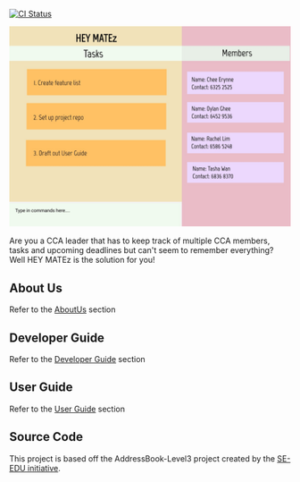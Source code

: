 [![CI Status](https://github.com/se-edu/addressbook-level3/workflows/Java%20CI/badge.svg)](https://github.com/se-edu/addressbook-level3/actions)

![Ui](docs/images/Ui.png)

Are you a CCA leader that has to keep track of multiple CCA members, tasks and upcoming deadlines but can't seem to remember everything? Well HEY MATEz is the solution for you!

## About Us
Refer to the [AboutUs](https://github.com/AY2021S2-CS2103T-W14-3/tp/blob/master/docs/AboutUs.md) section

## Developer Guide
Refer to the [Developer Guide](https://github.com/AY2021S2-CS2103T-W14-3/tp/blob/master/docs/DeveloperGuide.md) section

## User Guide
Refer to the [User Guide](https://github.com/AY2021S2-CS2103T-W14-3/tp/blob/master/docs/UserGuide.md) section

## Source Code
This project is based off the AddressBook-Level3 project created by the [SE-EDU initiative](https://se-education.org).
